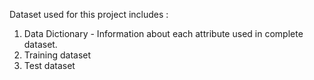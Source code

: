 Dataset used for this project includes :
  1. Data Dictionary - Information about each attribute used in complete dataset.
  2. Training dataset
  3. Test dataset
